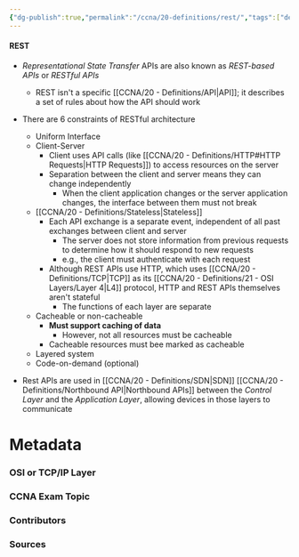 ```yaml
---
{"dg-publish":true,"permalink":"/ccna/20-definitions/rest/","tags":["defs_ccna"]}
---
```


#### REST
- *Representational State Transfer* APIs are also known as *REST-based APIs* or *RESTful APIs*
	- REST isn't a specific [[CCNA/20 - Definitions/API\|API]]; it describes a set of rules about how the API should work
- There are 6 constraints of RESTful architecture
	- Uniform Interface
	- Client-Server
		- Client uses API calls (like [[CCNA/20 - Definitions/HTTP#HTTP Requests\|HTTP Requests]]) to access resources on the server
		- Separation between the client and server means they can change independently
			- When the client application changes or the server application changes, the interface between them must not break
	- [[CCNA/20 - Definitions/Stateless\|Stateless]]
		- Each API exchange is a separate event, independent of all past exchanges between client and server
			- The server does not store information from previous requests to determine how it should respond to new requests
			- e.g., the client must authenticate with each request
		- Although REST APIs use HTTP, which uses [[CCNA/20 - Definitions/TCP\|TCP]] as its [[CCNA/20 - Definitions/21 - OSI Layers/Layer 4\|L4]] protocol, HTTP and REST APIs themselves aren't stateful
			- The functions of each layer are separate
	- Cacheable or non-cacheable
		- **Must support caching of data**
			- However, not all resources must be cacheable
		- Cacheable resources must bee marked as cacheable
	- Layered system
	- Code-on-demand (optional)




- Rest APIs are used in [[CCNA/20 - Definitions/SDN\|SDN]] [[CCNA/20 - Definitions/Northbound API\|Northbound APIs]] between the *Control Layer* and the *Application Layer*, allowing devices in those layers to communicate







# Metadata
### OSI or TCP/IP Layer

### CCNA Exam Topic

### Contributors

### Sources
